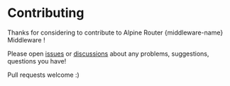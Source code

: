 # Contributing

Thanks for considering to contribute to Alpine Router {middleware-name} Middleware !

Please open [issues](https://github.com/{repository}/issues) or [discussions](https://github.com/{repository}/discussions) about any problems, suggestions, questions you have!

Pull requests welcome :)